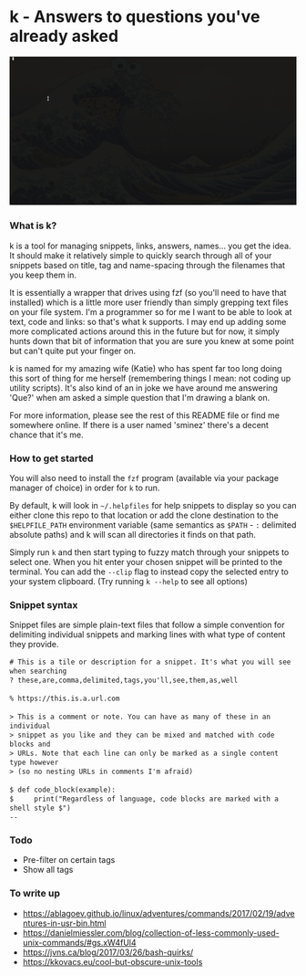 k - Answers to questions you've already asked
=============================================

![demo](https://github.com/sminez/k/blob/master/k-1.gif)

### What is k?
k is a tool for managing snippets, links, answers, names... you get the idea.
It should make it relatively simple to quickly search through all of your
snippets based on title, tag and name-spacing through the filenames that you keep
them in.

It is essentially a wrapper that drives using fzf (so you'll need to have that
installed) which is a little more user friendly than simply grepping text files
on your file system. I'm a programmer so for me I want to be able to look at
text, code and links: so that's what k supports. I may end up adding some more
complicated actions around this in the future but for now, it simply hunts down
that bit of information that you are sure you knew at some point but can't quite
put your finger on.

k is named for my amazing wife (Katie) who has spent far too long doing this
sort of thing for me herself (remembering things I mean: not coding up utility
scripts). It's also kind of an in joke we have around me answering 'Que?' when
am asked a simple question that I'm drawing a blank on.

For more information, please see the rest of this README file or find me
somewhere online. If there is a user named 'sminez' there's a decent chance that
it's me.


### How to get started
You will also need to install the `fzf` program (available via your package
manager of choice) in order for `k` to run.

By default, k will look in `~/.helpfiles` for help snippets to display so you
can either clone this repo to that location or add the clone destination to the
`$HELPFILE_PATH` environment variable (same semantics as `$PATH` - `:` delimited
absolute paths) and k will scan all directories it finds on that path.

Simply run `k` and then start typing to fuzzy match through your snippets to
select one. When you hit enter your chosen snippet will be printed to the
terminal. You can add the `--clip` flag to instead copy the selected entry to
your system clipboard. (Try running `k --help` to see all options)


### Snippet syntax
Snippet files are simple plain-text files that follow a simple convention for
delimiting individual snippets and marking lines with what type of content
they provide.
```
# This is a tile or description for a snippet. It's what you will see when searching
? these,are,comma,delimited,tags,you'll,see,them,as,well

% https://this.is.a.url.com

> This is a comment or note. You can have as many of these in an individual
> snippet as you like and they can be mixed and matched with code blocks and
> URLs. Note that each line can only be marked as a single content type however
> (so no nesting URLs in comments I'm afraid)

$ def code_block(example):
$     print("Regardless of language, code blocks are marked with a shell style $")
--
```

### Todo
* Pre-filter on certain tags
* Show all tags

### To write up
* https://ablagoev.github.io/linux/adventures/commands/2017/02/19/adventures-in-usr-bin.html
* https://danielmiessler.com/blog/collection-of-less-commonly-used-unix-commands/#gs.xW4fUl4
* https://jvns.ca/blog/2017/03/26/bash-quirks/
* https://kkovacs.eu/cool-but-obscure-unix-tools
